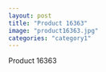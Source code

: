 ```yaml
---
layout: post
title: "Product 16363"
image: "product16363.jpg"
categories: "category1"
---
```

Product 16363
